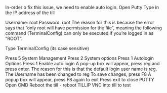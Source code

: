 In-order o fix this issue, we need to enable auto login.
Open Putty
Type in the IP address of the till

Username: root
Password: root
The reason for this is because the error says that “only root will have permission for the file”, meaning the following command (TerminalConfig) can only be executed if you’re logged in as “ROOT”.

Type TerminalConfig (its case sensitive)

Press 5 System Management
Press 2 System options
Press 1 Autologin Options
Press 1 Enable auto login
A pop-up box will appear, press reg and press enter. The reason for this is that the default login user name is reg.
The Username has been changed to reg
To save changes, press F8
A popup box will appear, press F8 again to exit
Press exit to close PUTTY
Open CMD
Reboot the till - reboot TILLIP
VNC into till to test
